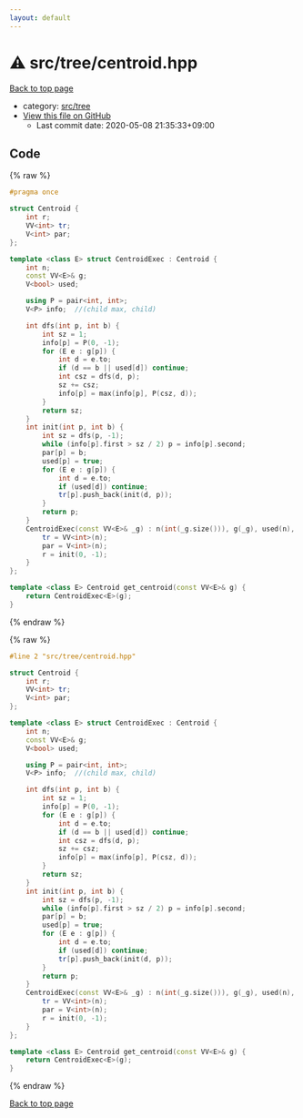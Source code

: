 ```yaml
---
layout: default
---
```


<!-- mathjax config similar to math.stackexchange -->
<script type="text/javascript" async
  src="https://cdnjs.cloudflare.com/ajax/libs/mathjax/2.7.5/MathJax.js?config=TeX-MML-AM_CHTML">
</script>
<script type="text/x-mathjax-config">
  MathJax.Hub.Config({
    TeX: { equationNumbers: { autoNumber: "AMS" }},
    tex2jax: {
      inlineMath: [ ['$','$'] ],
      processEscapes: true
    },
    "HTML-CSS": { matchFontHeight: false },
    displayAlign: "left",
    displayIndent: "2em"
  });
</script>

<script type="text/javascript" src="https://cdnjs.cloudflare.com/ajax/libs/jquery/3.4.1/jquery.min.js"></script>
<script src="https://cdn.jsdelivr.net/npm/jquery-balloon-js@1.1.2/jquery.balloon.min.js" integrity="sha256-ZEYs9VrgAeNuPvs15E39OsyOJaIkXEEt10fzxJ20+2I=" crossorigin="anonymous"></script>
<script type="text/javascript" src="../../../assets/js/copy-button.js"></script>
<link rel="stylesheet" href="../../../assets/css/copy-button.css" />


# :warning: src/tree/centroid.hpp

<a href="../../../index.html">Back to top page</a>

* category: <a href="../../../index.html#3698aa34afa89577c63cbcf539eb96f7">src/tree</a>
* <a href="{{ site.github.repository_url }}/blob/master/src/tree/centroid.hpp">View this file on GitHub</a>
    - Last commit date: 2020-05-08 21:35:33+09:00




## Code

<a id="unbundled"></a>
{% raw %}
```cpp
#pragma once

struct Centroid {
    int r;
    VV<int> tr;
    V<int> par;
};

template <class E> struct CentroidExec : Centroid {
    int n;
    const VV<E>& g;
    V<bool> used;

    using P = pair<int, int>;
    V<P> info;  //(child max, child)

    int dfs(int p, int b) {
        int sz = 1;
        info[p] = P(0, -1);
        for (E e : g[p]) {
            int d = e.to;
            if (d == b || used[d]) continue;
            int csz = dfs(d, p);
            sz += csz;
            info[p] = max(info[p], P(csz, d));
        }
        return sz;
    }
    int init(int p, int b) {
        int sz = dfs(p, -1);
        while (info[p].first > sz / 2) p = info[p].second;
        par[p] = b;
        used[p] = true;
        for (E e : g[p]) {
            int d = e.to;
            if (used[d]) continue;
            tr[p].push_back(init(d, p));
        }
        return p;
    }
    CentroidExec(const VV<E>& _g) : n(int(_g.size())), g(_g), used(n), info(n) {
        tr = VV<int>(n);
        par = V<int>(n);
        r = init(0, -1);
    }
};

template <class E> Centroid get_centroid(const VV<E>& g) {
    return CentroidExec<E>(g);
}

```
{% endraw %}

<a id="bundled"></a>
{% raw %}
```cpp
#line 2 "src/tree/centroid.hpp"

struct Centroid {
    int r;
    VV<int> tr;
    V<int> par;
};

template <class E> struct CentroidExec : Centroid {
    int n;
    const VV<E>& g;
    V<bool> used;

    using P = pair<int, int>;
    V<P> info;  //(child max, child)

    int dfs(int p, int b) {
        int sz = 1;
        info[p] = P(0, -1);
        for (E e : g[p]) {
            int d = e.to;
            if (d == b || used[d]) continue;
            int csz = dfs(d, p);
            sz += csz;
            info[p] = max(info[p], P(csz, d));
        }
        return sz;
    }
    int init(int p, int b) {
        int sz = dfs(p, -1);
        while (info[p].first > sz / 2) p = info[p].second;
        par[p] = b;
        used[p] = true;
        for (E e : g[p]) {
            int d = e.to;
            if (used[d]) continue;
            tr[p].push_back(init(d, p));
        }
        return p;
    }
    CentroidExec(const VV<E>& _g) : n(int(_g.size())), g(_g), used(n), info(n) {
        tr = VV<int>(n);
        par = V<int>(n);
        r = init(0, -1);
    }
};

template <class E> Centroid get_centroid(const VV<E>& g) {
    return CentroidExec<E>(g);
}

```
{% endraw %}

<a href="../../../index.html">Back to top page</a>

